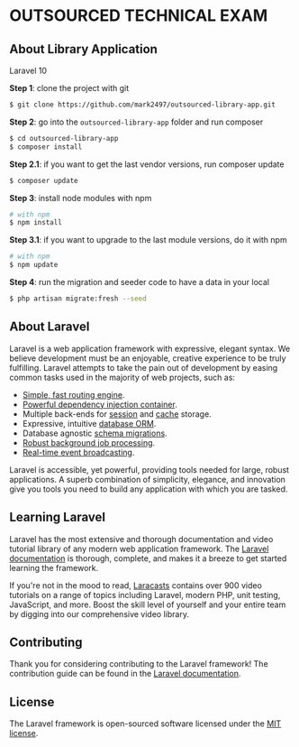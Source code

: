 # OUTSOURCED TECHNICAL EXAM

## About Library Application

Laravel 10

**Step 1**: clone the project with git

```sh
$ git clone https://github.com/mark2497/outsourced-library-app.git
```

**Step 2**: go into the `outsourced-library-app` folder and run composer
```sh
$ cd outsourced-library-app
$ composer install
```

**Step 2.1**: if you want to get the last vendor versions, run composer update
```sh
$ composer update
```

**Step 3**: install node modules with npm
```sh
# with npm 
$ npm install
```

**Step 3.1**: if you want to upgrade to the last module versions, do it with npm
```sh
# with npm 
$ npm update
```

**Step 4**: run the migration and seeder code to have a data in your local
```sh
$ php artisan migrate:fresh --seed
```


## About Laravel

Laravel is a web application framework with expressive, elegant syntax. We believe development must be an enjoyable, creative experience to be truly fulfilling. Laravel attempts to take the pain out of development by easing common tasks used in the majority of web projects, such as:

- [Simple, fast routing engine](https://laravel.com/docs/routing).
- [Powerful dependency injection container](https://laravel.com/docs/container).
- Multiple back-ends for [session](https://laravel.com/docs/session) and [cache](https://laravel.com/docs/cache) storage.
- Expressive, intuitive [database ORM](https://laravel.com/docs/eloquent).
- Database agnostic [schema migrations](https://laravel.com/docs/migrations).
- [Robust background job processing](https://laravel.com/docs/queues).
- [Real-time event broadcasting](https://laravel.com/docs/broadcasting).

Laravel is accessible, yet powerful, providing tools needed for large, robust applications. A superb combination of simplicity, elegance, and innovation give you tools you need to build any application with which you are tasked.

## Learning Laravel

Laravel has the most extensive and thorough documentation and video tutorial library of any modern web application framework. The [Laravel documentation](https://laravel.com/docs) is thorough, complete, and makes it a breeze to get started learning the framework.

If you're not in the mood to read, [Laracasts](https://laracasts.com) contains over 900 video tutorials on a range of topics including Laravel, modern PHP, unit testing, JavaScript, and more. Boost the skill level of yourself and your entire team by digging into our comprehensive video library.

## Contributing

Thank you for considering contributing to the Laravel framework! The contribution guide can be found in the [Laravel documentation](http://laravel.com/docs/contributions).

## License

The Laravel framework is open-sourced software licensed under the [MIT license](http://opensource.org/licenses/MIT).
